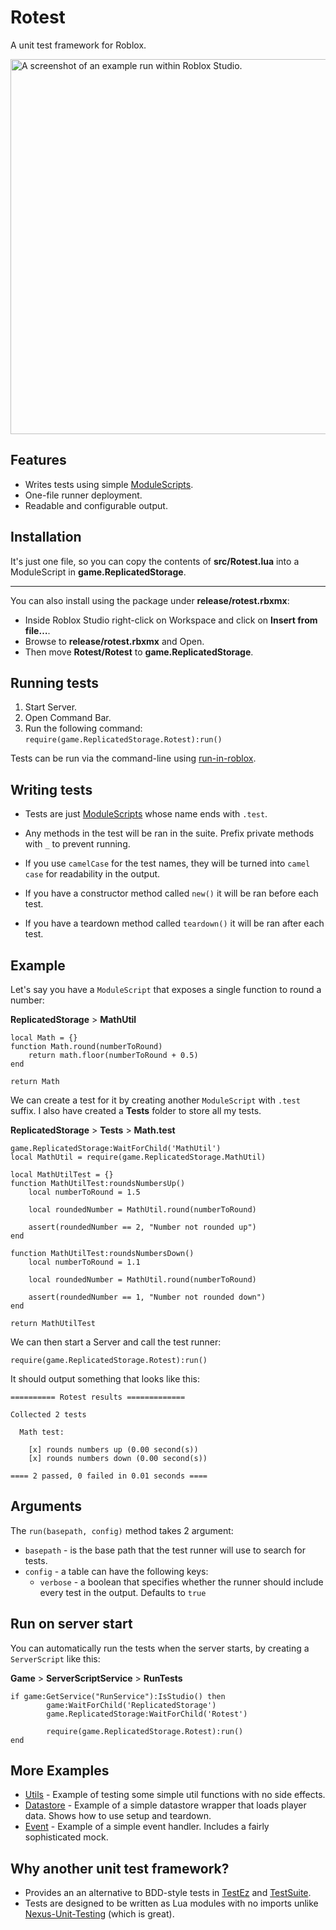 # Rotest

A unit test framework for Roblox.

<img
    src="https://user-images.githubusercontent.com/1080552/115104581-ca23f200-9f9c-11eb-91c5-eeffa549f4fc.png"
    alt="A screenshot of an example run within Roblox Studio."
    width="600">

## Features

* Writes tests using simple [ModuleScripts](https://developer.roblox.com/en-us/api-reference/class/ModuleScript).
* One-file runner deployment.
* Readable and configurable output.

## Installation

It's just one file, so you can copy the contents of **src/Rotest.lua** into a ModuleScript in **game.ReplicatedStorage**.

---

You can also install using the package under **release/rotest.rbxmx**:

  * Inside Roblox Studio right-click on Workspace and click on **Insert from file…**.
  * Browse to **release/rotest.rbxmx** and Open.
  * Then move **Rotest/Rotest** to **game.ReplicatedStorage**.

## Running tests

1. Start Server.
2. Open Command Bar.
3. Run the following command: ```require(game.ReplicatedStorage.Rotest):run()```

Tests can be run via the command-line using [run-in-roblox](https://github.com/rojo-rbx/run-in-roblox).

## Writing tests

* Tests are just [ModuleScripts](https://developer.roblox.com/en-us/api-reference/class/ModuleScript) whose name ends with `.test`.

* Any methods in the test will be ran in the suite. Prefix private methods with ` _ ` to prevent running.

* If you use `camelCase` for the test names, they will be turned into `camel case` for readability in the output.

* If you have a constructor method called `new()` it will be ran before each test.

* If you have a teardown method called `teardown()` it will be ran after each test.

## Example

Let's say you have a `ModuleScript` that exposes a single function to round a number:

**ReplicatedStorage** > **MathUtil**

```
local Math = {}
function Math.round(numberToRound)
    return math.floor(numberToRound + 0.5)
end

return Math
```

We can create a test for it by creating another `ModuleScript` with  `.test` suffix. I also have created a **Tests** folder to store all my tests.

**ReplicatedStorage** > **Tests** > **Math.test**

```
game.ReplicatedStorage:WaitForChild('MathUtil')
local MathUtil = require(game.ReplicatedStorage.MathUtil)

local MathUtilTest = {}
function MathUtilTest:roundsNumbersUp()
	local numberToRound = 1.5

	local roundedNumber = MathUtil.round(numberToRound)

	assert(roundedNumber == 2, "Number not rounded up")
end

function MathUtilTest:roundsNumbersDown()
	local numberToRound = 1.1

	local roundedNumber = MathUtil.round(numberToRound)

	assert(roundedNumber == 1, "Number not rounded down")
end

return MathUtilTest
```

We can then start a Server and call the test runner:

`require(game.ReplicatedStorage.Rotest):run()`

It should output something that looks like this:

```
========== Rotest results =============

Collected 2 tests

  Math test:

    [x] rounds numbers up (0.00 second(s))
    [x] rounds numbers down (0.00 second(s))

==== 2 passed, 0 failed in 0.01 seconds ====
```

## Arguments

The `run(basepath, config)` method takes 2 argument:

* `basepath` - is the base path that the test runner will use to search for tests.
* `config` - a table can have the following keys:
  * `verbose` - a boolean that specifies whether the runner should include every test in the output. Defaults to `true`

## Run on server start

You can automatically run the tests when the server starts, by creating a `ServerScript` like this:

**Game** > **ServerScriptService** > **RunTests**
```
if game:GetService("RunService"):IsStudio() then
        game:WaitForChild('ReplicatedStorage')
        game.ReplicatedStorage:WaitForChild('Rotest')

        require(game.ReplicatedStorage.Rotest):run()
end
```

## More Examples

* [Utils](./examples/Utils) - Example of testing some simple util functions with no side effects.
* [Datastore](./examples/Datastore) - Example of a simple datastore wrapper that loads player data. Shows how to use setup and teardown.
* [Event](./examples/Event) - Example of a simple event handler. Includes a fairly sophisticated mock.

## Why another unit test framework?

* Provides an an alternative to BDD-style tests in [TestEz](https://github.com/Roblox/testez) and [TestSuite](https://devforum.roblox.com/t/testsuite-description/278580).
* Tests are designed to be written as Lua modules with no imports unlike [Nexus-Unit-Testing](https://github.com/TheNexusAvenger/Nexus-Unit-Testing) (which is great).
